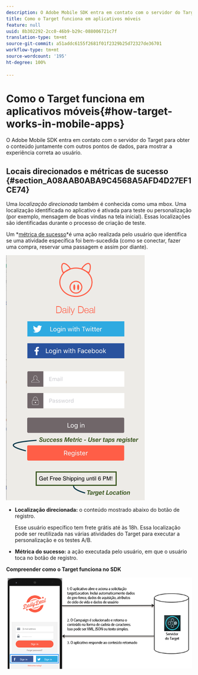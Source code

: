 ```yaml
---
description: O Adobe Mobile SDK entra em contato com o servidor do Target para obter o conteúdo juntamente com outros pontos de dados, para mostrar a experiência correta ao usuário.
title: Como o Target funciona em aplicativos móveis
feature: null
uuid: 8b302292-2cc0-46b9-b29c-088006721c7f
translation-type: tm+mt
source-git-commit: a51addc6155f2681f01f2329b25d72327de36701
workflow-type: tm+mt
source-wordcount: '195'
ht-degree: 100%

---
```



# Como o Target funciona em aplicativos móveis{#how-target-works-in-mobile-apps}

O Adobe Mobile SDK entra em contato com o servidor do Target para obter o conteúdo juntamente com outros pontos de dados, para mostrar a experiência correta ao usuário.

## Locais direcionados e métricas de sucesso  {#section_A08AAB0ABA9C4568A5AFD4D27EF1CE74}

Uma *localização direcionada* também é conhecida como uma  mbox. Uma localização identificada no aplicativo é ativada para teste ou personalização (por exemplo, mensagem de boas vindas na tela inicial). Essas localizações são identificadas durante o processo de criação de teste.

Um *[métrica de sucesso](../c-activities/r-success-metrics/success-metrics.md#reference_D011575C85DA48E989A244593D9B9924)*é uma ação realizada pelo usuário que identifica se uma atividade específica foi bem-sucedida (como se conectar, fazer uma compra, reservar uma passagem e assim por diante).

![](assets/mobile-target-location.png)

* **Localização direcionada:** o conteúdo mostrado abaixo do botão de registro.

   Esse usuário específico tem frete grátis até às 18h. Essa localização pode ser reutilizada nas várias atividades do Target para executar a personalização e os testes A/B.

* **Métrica do sucesso:** a ação executada pelo usuário, em que o usuário toca no botão de registro.

**Compreender como o Target funciona no SDK**

![](assets/how-target-mobile-works.png)

